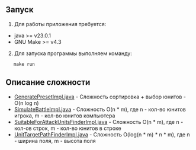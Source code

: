 ## Запуск
1. Для работы приложения требуется:
- java >= v23.0.1
- GNU Make >= v4.3


2. Для запуска программы выполняем команду:
```
   make run
```

## Описание сложности
- [GeneratePresetImpl.java](src%2Fprograms%2FGeneratePresetImpl.java) - Сложность сортировка + выбор юнитов - O(n log n)
- [SimulateBattleImpl.java](src%2Fprograms%2FSimulateBattleImpl.java) - Сложность O(n * m), где n - кол-во юнитов игрока, m - кол-во юнитов компьютера
- [SuitableForAttackUnitsFinderImpl.java](src%2Fprograms%2FSuitableForAttackUnitsFinderImpl.java) - Сложность O(n * m), где n - кол-ов строк, m - кол-во юнитов в строке
- [UnitTargetPathFinderImpl.java](src%2Fprograms%2FUnitTargetPathFinderImpl.java) - Сложность O(log(n * m) * n * m), где n - ширина поля, m - высота поля